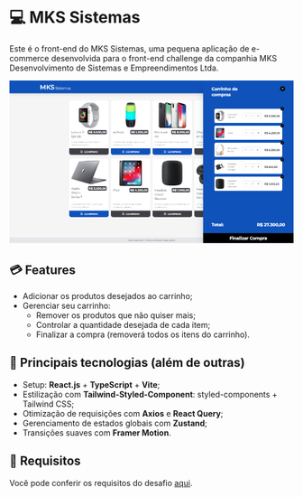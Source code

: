 # :computer: MKS Sistemas

Este é o front-end do MKS Sistemas, uma pequena aplicação de e-commerce desenvolvida para o front-end challenge da companhia MKS Desenvolvimento de Sistemas e Empreendimentos Ltda.

![Screenshot](./public/img/screenshot.png)

## :credit_card: Features

- Adicionar os produtos desejados ao carrinho;
- Gerenciar seu carrinho:
   - Remover os produtos que não quiser mais;
   - Controlar a quantidade desejada de cada item;
   - Finalizar a compra (removerá todos os itens do carrinho).

## :hammer: Principais tecnologias (além de outras)

- Setup: **React.js** + **TypeScript** + **Vite**;
- Estilização com **Tailwind-Styled-Component**: styled-components + Tailwind CSS;
- Otimização de requisições com **Axios** e **React Query**;
- Gerenciamento de estados globais com **Zustand**;
- Transições suaves com **Framer Motion**.

## :blue_book: Requisitos

Você pode conferir os requisitos do desafio [aqui](https://github.com/star-soft/starsoft-frontend-challenge/tree/main).
